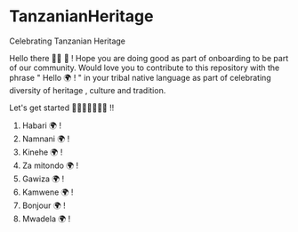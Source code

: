 # TanzanianHeritage
Celebrating Tanzanian Heritage

Hello there 👋🏽 🥳 !
Hope you are doing good as part of onboarding to be part of our community. Would love you to contribute to this repository with the phrase " Hello 🌍 ! " in your tribal native language as part of celebrating diversity of heritage , culture and tradition.

Let's get started 👩🏾‍🚀👨🏾‍🚀🚀 !! 

1. Habari 🌍 !
2. Namnani 🌍 !
3. Kinehe 🌍 ! 
4. Za mitondo 🌍 !
5. Gawiza 🌍 !
6. Kamwene 🌍 !
7. Bonjour 🌍 !
8. Mwadela 🌍 !

